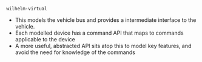 `wilhelm-virtual`

- This models the vehicle bus and provides a intermediate interface to the vehicle.
- Each modelled device has a command API that maps to commands applicable to the device
- A more useful, abstracted API sits atop this to model key features, and avoid the need for
knowledge of the commands
